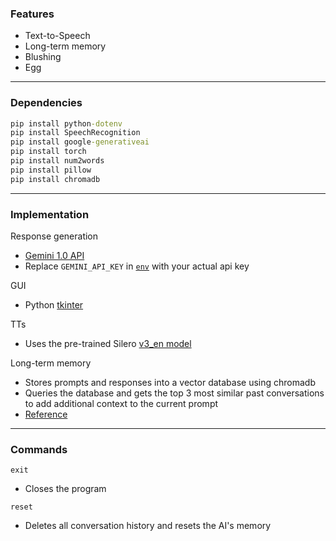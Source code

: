 ### Features
- Text-to-Speech
- Long-term memory
- Blushing
- Egg

---

### Dependencies
```bat
pip install python-dotenv
pip install SpeechRecognition
pip install google-generativeai
pip install torch
pip install num2words
pip install pillow
pip install chromadb
```

---

### Implementation

Response generation
- [Gemini 1.0 API](https://ai.google.dev/gemini-api)
- Replace `GEMINI_API_KEY` in [`env`](src\\.env) with your actual api key

GUI
- Python [tkinter](https://docs.python.org/3/library/tkinter.html)

TTs
- Uses the pre-trained Silero [v3_en model](https://models.silero.ai/models/tts/en/)

Long-term memory
- Stores prompts and responses into a vector database using chromadb
- Queries the database and gets the top 3 most similar past conversations to add additional context to the current prompt
- [Reference](https://brain.d.foundation/Engineering/AI/Dealing+with+Long-Term+Memory+in+AI+Chatbot)

---

### Commands
`exit`
- Closes the program

`reset`
- Deletes all conversation history and resets the AI's memory
